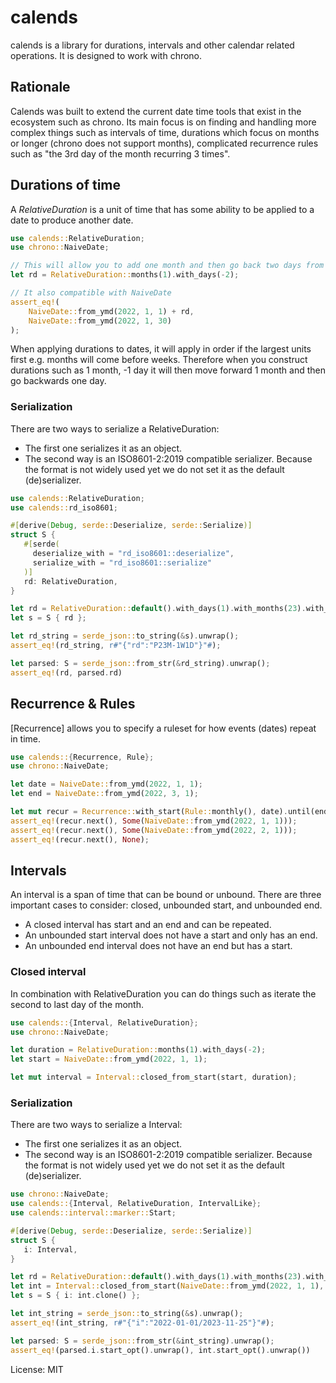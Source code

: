 # calends

calends is a library for durations, intervals and other calendar related operations. It is
designed to work with chrono.

## Rationale

Calends was built to extend the current date time tools that exist in the ecosystem such as
chrono. Its main focus is on finding and handling more complex things such as intervals of
time, durations which focus on months or longer (chrono does not support months),
complicated recurrence rules such as "the 3rd day of the month recurring 3 times".

## Durations of time

A *RelativeDuration* is a unit of time that has some ability to be applied to a date to produce another
date.

```rust
use calends::RelativeDuration;
use chrono::NaiveDate;

// This will allow you to add one month and then go back two days from the added month
let rd = RelativeDuration::months(1).with_days(-2);

// It also compatible with NaiveDate
assert_eq!(
    NaiveDate::from_ymd(2022, 1, 1) + rd,
    NaiveDate::from_ymd(2022, 1, 30)
);
```

When applying durations to dates, it will apply in order if the largest units first e.g.
months will come before weeks. Therefore when you construct durations such as 1 month, -1 day
it will then move forward 1 month and then go backwards one day.

### Serialization

There are two ways to serialize a RelativeDuration:
- The first one serializes it as an object.
- The second way is an ISO8601-2:2019 compatible serializer. Because the format is not
widely used yet we do not set it as the default (de)serializer.

```rust
use calends::RelativeDuration;
use calends::rd_iso8601;

#[derive(Debug, serde::Deserialize, serde::Serialize)]
struct S {
   #[serde(
     deserialize_with = "rd_iso8601::deserialize",
     serialize_with = "rd_iso8601::serialize"
   )]
   rd: RelativeDuration,
}

let rd = RelativeDuration::default().with_days(1).with_months(23).with_weeks(-1);
let s = S { rd };

let rd_string = serde_json::to_string(&s).unwrap();
assert_eq!(rd_string, r#"{"rd":"P23M-1W1D"}"#);

let parsed: S = serde_json::from_str(&rd_string).unwrap();
assert_eq!(rd, parsed.rd)
```

## Recurrence & Rules

[Recurrence] allows you to specify a ruleset for how events (dates) repeat in time.

```rust
use calends::{Recurrence, Rule};
use chrono::NaiveDate;

let date = NaiveDate::from_ymd(2022, 1, 1);
let end = NaiveDate::from_ymd(2022, 3, 1);

let mut recur = Recurrence::with_start(Rule::monthly(), date).until(end);
assert_eq!(recur.next(), Some(NaiveDate::from_ymd(2022, 1, 1)));
assert_eq!(recur.next(), Some(NaiveDate::from_ymd(2022, 2, 1)));
assert_eq!(recur.next(), None);
```

## Intervals

An interval is a span of time that can be bound or unbound. There are three important cases to
consider: closed, unbounded start, and unbounded end.

- A closed interval has start and an end and can be repeated.
- An unbounded start interval does not have a start and only has an end.
- An unbounded end interval does not have an end but has a start.

### Closed interval

In combination with RelativeDuration you can do things such as iterate the second to last day
of the month.

```rust
use calends::{Interval, RelativeDuration};
use chrono::NaiveDate;

let duration = RelativeDuration::months(1).with_days(-2);
let start = NaiveDate::from_ymd(2022, 1, 1);

let mut interval = Interval::closed_from_start(start, duration);
```

### Serialization

There are two ways to serialize a Interval:
- The first one serializes it as an object.
- The second way is an ISO8601-2:2019 compatible serializer. Because the format is not
widely used yet we do not set it as the default (de)serializer.

```rust
use chrono::NaiveDate;
use calends::{Interval, RelativeDuration, IntervalLike};
use calends::interval::marker::Start;

#[derive(Debug, serde::Deserialize, serde::Serialize)]
struct S {
   i: Interval,
}

let rd = RelativeDuration::default().with_days(1).with_months(23).with_weeks(-1);
let int = Interval::closed_from_start(NaiveDate::from_ymd(2022, 1, 1), rd);
let s = S { i: int.clone() };

let int_string = serde_json::to_string(&s).unwrap();
assert_eq!(int_string, r#"{"i":"2022-01-01/2023-11-25"}"#);

let parsed: S = serde_json::from_str(&int_string).unwrap();
assert_eq!(parsed.i.start_opt().unwrap(), int.start_opt().unwrap())
```

License: MIT
